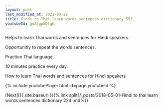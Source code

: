```yaml
---
layout: post
last_modified_at: 2021-03-29
title: Hindi to Thai learn words sentences dictionary 557 
youtubeId: gvAtgpkDlgk
---
```

 
 
Helps to learn Thai words and sentences for Hindi speakers.

Opportunitiy to repeat the words sentences. 

Practice Thai language. 
 
10 minutes practice every day. 
 
How to learn Thai words and sentences for Hindi speakers 
 
{% include youtubePlayer.html id=page.youtubeId %}
 
 
[Next]({{ site.baseurl }}{% link  split1/_posts/2018-05-01-Hindi to thai learn words sentences dictionary 224 .md%})
 
